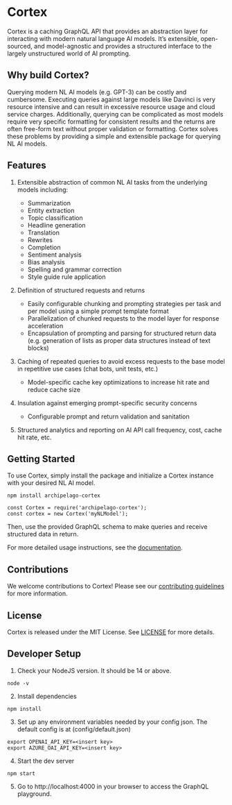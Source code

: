 # Cortex

Cortex is a caching GraphQL API that provides an abstraction layer for interacting with modern natural language AI models. It’s extensible, open-sourced, and model-agnostic and provides a structured interface to the largely unstructured world of AI prompting.

## Why build Cortex?

Querying modern NL AI models (e.g. GPT-3) can be costly and cumbersome. Executing queries against large models like Davinci is very resource intensive and can result in excessive resource usage and cloud service charges. Additionally, querying can be complicated as most models require very specific formatting for consistent results and the returns are often free-form text without proper validation or formatting. Cortex solves these problems by providing a simple and extensible package for querying NL AI models.

## Features

1. Extensible abstraction of common NL AI tasks from the underlying models including:
   - Summarization
   - Entity extraction
   - Topic classification
   - Headline generation
   - Translation
   - Rewrites
   - Completion
   - Sentiment analysis
   - Bias analysis
   - Spelling and grammar correction
   - Style guide rule application

2. Definition of structured requests and returns
   - Easily configurable chunking and prompting strategies per task and per model using a simple prompt template format
   - Parallelization of chunked requests to the model layer for response acceleration
   - Encapsulation of prompting and parsing for structured return data (e.g. generation of lists as proper data structures instead of text blocks)

3. Caching of repeated queries to avoid excess requests to the base model in repetitive use cases (chat bots, unit tests, etc.)
   - Model-specific cache key optimizations to increase hit rate and reduce cache size
5. Insulation against emerging prompt-specific security concerns
   - Configurable prompt and return validation and sanitation
7. Structured analytics and reporting on AI API call frequency, cost, cache hit rate, etc.

## Getting Started

To use Cortex, simply install the package and initialize a Cortex instance with your desired NL AI model.

```
npm install archipelago-cortex
```

```
const Cortex = require('archipelago-cortex');
const cortex = new Cortex('myNLModel');
```

Then, use the provided GraphQL schema to make queries and receive structured data in return.

For more detailed usage instructions, see the [documentation](http://cortex.archipelago.com/docs).

## Contributions

We welcome contributions to Cortex! Please see our [contributing guidelines](http://cortex.archipelago.com/contributing) for more information.

## License

Cortex is released under the MIT License. See [LICENSE](https://github.com/ALJAZEERAPLUS/cortex/blob/main/LICENSE) for more details.

## Developer Setup

1. Check your NodeJS version. It should be 14 or above.

```
node -v
```

2. Install dependencies

```
npm install
```

3. Set up any environment variables needed by your config json. The default config is at (config/default.json)

```
export OPENAI_API_KEY=<insert key>
export AZURE_OAI_API_KEY=<insert key>
```

4. Start the dev server

```
npm start
```

5. Go to http://localhost:4000 in your browser to access the GraphQL playground.